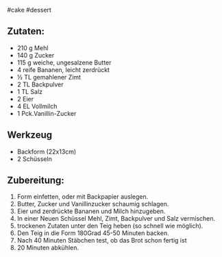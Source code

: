 #cake #dessert 
## Zutaten: 
* 210 g Mehl 
* 140 g Zucker 
* 115 g weiche, ungesalzene Butter 
* 4 reife Bananen, leicht zerdrückt 
* ½ TL gemahlener Zimt 
* 2 TL Backpulver 
* 1 TL Salz 
* 2 Eier 
* 4 EL Vollmilch 
* 1 Pck.Vanillin-Zucker 

## Werkzeug

* Backform (22x13cm)
* 2 Schüsseln
  
## Zubereitung: 
 
1. Form einfetten, oder mit Backpapier auslegen.
2. Butter, Zucker und Vanillinzucker schaumig schlagen. 
3. Eier und zerdrückte Bananen und Milch hinzugeben. 
4. In einer Neuen Schüssel Mehl, Zimt, Backpulver und Salz vermischen. 
5. trockenen Zutaten unter den Teig heben (so schnell wie möglich). 
6. Den Teig in die Form 180Grad 45-50 Minuten backen. 
7. Nach 40 Minuten Stäbchen test, ob das Brot schon fertig ist
8. 20 Minuten abkühlen.
